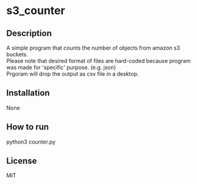 # s3_counter

## Description
A simple program that counts the number of objects from amazon s3 buckets. </br>
Please note that desired format of files are hard-coded because program was made for 'specific' purpose. (e.g. json)</br>
Prgoram will drop the output as csv file in a desktop.

## Installation
None

## How to run
python3 counter.py

## License
MIT
